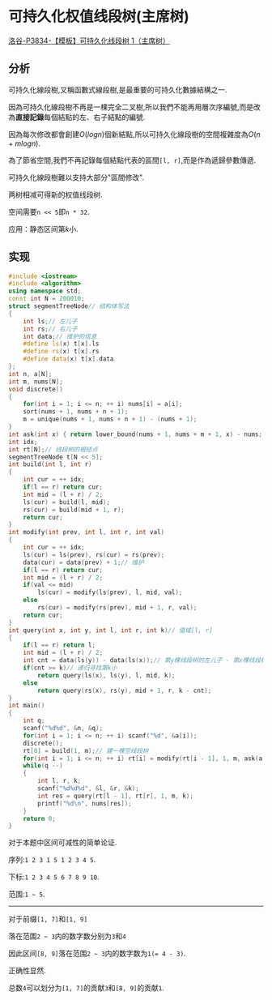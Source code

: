 # 可持久化权值线段树(主席树)

[洛谷-P3834-【模板】可持久化线段树 1（主席树）](https://www.luogu.com.cn/problem/P3834)

## 分析

可持久化線段樹,又稱函數式線段樹,是最重要的可持久化數據結構之一.

因為可持久化線段樹不再是一棵完全二叉樹,所以我們不能再用層次序編號,而是改為**直接記錄**每個結點的左、右子結點的編號.

因為每次修改都會創建$O(logn)$個新結點,所以可持久化線段樹的空間複雜度為$O(n+mlogn)$.

為了節省空間,我們不再記錄每個結點代表的區間`[l, r]`,而是作為遞歸參數傳遞.

可持久化線段樹難以支持大部分"區間修改".

两树相减可得新的权值线段树.

空间需要`n << 5`即`n * 32`.

应用：静态区间第$k$小.

## 实现

```cpp
#include <iostream>
#include <algorithm>
using namespace std;
const int N = 200010;
struct segmentTreeNode// 结构体写法
{
    int ls;// 左儿子
    int rs;// 右儿子
    int data;// 维护的信息
    #define ls(x) t[x].ls
    #define rs(x) t[x].rs
    #define data(x) t[x].data
};
int n, a[N];
int m, nums[N];
void discrete()
{
    for(int i = 1; i <= n; ++ i) nums[i] = a[i];
    sort(nums + 1, nums + n + 1);
    m = unique(nums + 1, nums + n + 1) - (nums + 1);
}
int ask(int x) { return lower_bound(nums + 1, nums + m + 1, x) - nums; }
int idx;
int rt[N];// 线段树的根结点
segmentTreeNode t[N << 5];
int build(int l, int r)
{
    int cur = ++ idx;
    if(l == r) return cur;
    int mid = (l + r) / 2;
    ls(cur) = build(l, mid);
    rs(cur) = build(mid + 1, r);
    return cur;
}
int modify(int prev, int l, int r, int val)
{
    int cur = ++ idx;
    ls(cur) = ls(prev), rs(cur) = rs(prev);
    data(cur) = data(prev) + 1;// 维护
    if(l == r) return cur;
    int mid = (l + r) / 2;
    if(val <= mid)
        ls(cur) = modify(ls(prev), l, mid, val);
    else
        rs(cur) = modify(rs(prev), mid + 1, r, val);
    return cur;
}
int query(int x, int y, int l, int r, int k)// 值域[l, r]
{
    if(l == r) return l;
    int mid = (l + r) / 2;
    int cnt = data(ls(y)) - data(ls(x));// 第y棵线段树的左儿子 - 第x棵线段树的左儿子
    if(cnt >= k)// 递归寻找第k小
        return query(ls(x), ls(y), l, mid, k);
    else
        return query(rs(x), rs(y), mid + 1, r, k - cnt);
}
int main()
{
    int q;
    scanf("%d%d", &n, &q);
    for(int i = 1; i <= n; ++ i) scanf("%d", &a[i]);
    discrete();
    rt[0] = build(1, m);// 建一棵空线段树
    for(int i = 1; i <= n; ++ i) rt[i] = modify(rt[i - 1], 1, m, ask(a[i]));
    while(q --)
    {
        int l, r, k;
        scanf("%d%d%d", &l, &r, &k);
        int res = query(rt[l - 1], rt[r], 1, m, k);
        printf("%d\n", nums[res]);
    }
    return 0;
}
```

对于本题中区间可减性的简单论证.

序列:`1 2 3 1 5 1 2 3 4 5`.

下标:`1 2 3 4 5 6 7 8 9 10`.

范围:`1 ~ 5`.

---

对于前缀`[1, 7]`和`[1, 9]`

落在范围`2 ~ 3`内的数字数分别为`3`和`4`

因此区间`[8, 9]`落在范围`2 ~ 3`内的数字数为`1(= 4 - 3)`.

正确性显然.

总数`4`可以划分为`[1, 7]`的贡献`3`和`[8, 9]`的贡献`1`.